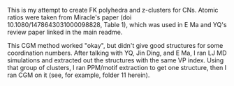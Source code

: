 This is my attempt to create FK polyhedra and z-clusters for CNs. Atomic ratios were taken from Miracle's paper (doi 10.1080/1478643031000098828, Table 1), which was used in E Ma and YQ's review paper linked in the main readme.

This CGM method worked "okay", but didn't give good structures for some coordination numbers. After talking with YQ, Jin Ding, and E Ma, I ran LJ MD simulations and extracted out the structures with the same VP index. Using that group of clusters, I ran PPM/motif extraction to get one structure, then I ran CGM on it (see, for example, folder 11 herein).
